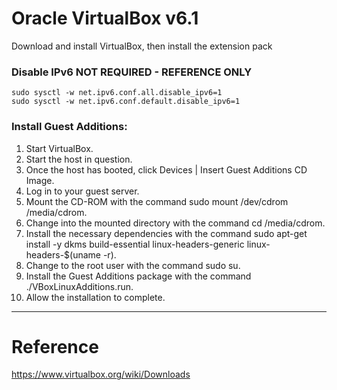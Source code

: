 # Oracle VirtualBox v6.1

Download and install VirtualBox, then install the extension pack

### Disable IPv6 NOT REQUIRED - REFERENCE ONLY

```
sudo sysctl -w net.ipv6.conf.all.disable_ipv6=1
sudo sysctl -w net.ipv6.conf.default.disable_ipv6=1
```

### Install Guest Additions:

1. Start VirtualBox.
2. Start the host in question.
3. Once the host has booted, click Devices | Insert Guest Additions CD Image.
4. Log in to your guest server.
5. Mount the CD-ROM with the command sudo mount /dev/cdrom /media/cdrom.
6. Change into the mounted directory with the command cd /media/cdrom.
7. Install the necessary dependencies with the command sudo apt-get install -y dkms build-essential linux-headers-generic linux-headers-$(uname -r).
8. Change to the root user with the command sudo su.
9. Install the Guest Additions package with the command ./VBoxLinuxAdditions.run.
10. Allow the installation to complete.

---

# Reference

https://www.virtualbox.org/wiki/Downloads